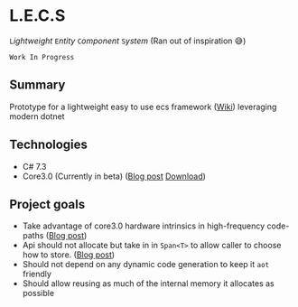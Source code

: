 # L.E.C.S
`L`*ightweight* `E`*ntity* `C`*omponent* `S`*ystem* (Ran out of inspiration 😅)

`Work In Progress`

## Summary
Prototype for a lightweight easy to use ecs framework ([Wiki](https://en.wikipedia.org/wiki/Entity%E2%80%93component%E2%80%93system))
leveraging modern dotnet

## Technologies
* C# 7.3
* Core3.0 (Currently in beta) ([Blog post](https://blogs.msdn.microsoft.com/dotnet/2018/10/04/update-on-net-core-3-0-and-net-framework-4-8/) [Download](https://dotnet.microsoft.com/download/dotnet-core/3.0))

## Project goals
* Take advantage of core3.0 hardware intrinsics in high-frequency code-paths ([Blog post](https://blogs.msdn.microsoft.com/dotnet/2018/10/10/using-net-hardware-intrinsics-api-to-accelerate-machine-learning-scenarios/))
* Api should not allocate but take in in `Span<T>` to allow caller to choose how to store. ([Blog post](https://msdn.microsoft.com/magazine/mt814808.aspx))
* Should not depend on any dynamic code generation to keep it `aot` friendly
* Should allow reusing as much of the internal memory it allocates as possible
